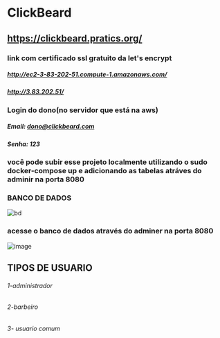 # ClickBeard
## https://clickbeard.pratics.org/
### link com certificado ssl gratuito da let's encrypt
##### http://ec2-3-83-202-51.compute-1.amazonaws.com/
##### http://3.83.202.51/
### Login do dono(no servidor que está na aws)
##### Email: dono@clickbeard.com
##### Senha: 123
### você pode subir esse projeto localmente utilizando o sudo docker-compose up e adicionando as tabelas atráves do adminir na porta 8080
### BANCO DE DADOS
![bd](https://user-images.githubusercontent.com/51290633/156395671-5269b544-d707-4f30-ae89-de00bda3d15f.png)
### acesse o banco de dados através do adminer na porta 8080
![image](https://user-images.githubusercontent.com/51290633/156491128-840ff21c-4614-47ee-be3a-d19c689b4564.png)

## TIPOS DE USUARIO

###### 1-administrador
###### 2-barbeiro
###### 3- usuario comum

